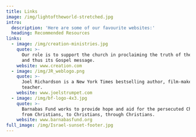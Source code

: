 ```yaml
---
title: Links
image: /img/lightoftheworld-stretched.jpg
intro:
  description: 'Here are some of our favourite websites:'
  heading: Recommended Resources
links:
  - image: /img/creation-ministries.jpg
    quote: >-
      Our role is to support the church in proclaiming the truth of the Bible
      and thus its Gospel message.
    website: www.creation.com
  - image: /img/JR_weblogo.png
    quote: >-
      Joel Richardson is a New York Times bestselling author, film-maker, and
      teacher.
    website: www.joelstrumpet.com
  - image: /img/bf-logo-4x3.jpg
    quote: >-
      Barnabas Fund works to provide hope and aid for the persecuted Church,
      from Christians, to Christians, through Christians.
    website: www.barnabasfund.org
full_image: /img/Israel-sunset-footer.jpg
---
```


